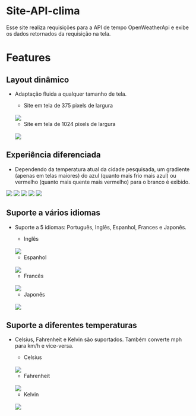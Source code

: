 # Site-API-clima

Esse site realiza requisições para a API de tempo OpenWeatherApi e exibe os dados retornados da requisição na tela.

# Features

## Layout dinâmico

- Adaptação fluida a qualquer tamanho de tela.

  - Site em tela de 375 pixels de largura
  <br>
  <img src="/assets/app-tela-375px.png">
  
  - Site em tela de 1024 pixels de largura
  <br>
  <img src="/assets/app-tela-1024px.png">

## Experiência diferenciada

- Dependendo da temperatura atual da cidade pesquisada, um gradiente (apenas em telas maiores) do azul (quanto mais frio mais azul) ou vermelho (quanto mais quente mais vermelho) para o branco é exibido.

<img src="/assets/cores-diferentes-5.png">

<img src="/assets/cores-diferentes-4.png">

<img src="/assets/cores-diferentes-3.png">

<img src="/assets/cores-diferentes-2.png">

<img src="/assets/cores-diferentes-1.png">

## Suporte a vários idiomas

- Suporte a 5 idiomas: Português, Inglês, Espanhol, Frances e Japonês.

  - Inglês
  <br>
  <img src="/assets/app-ingles.png">

  - Espanhol
  <br>
  <img src="/assets/app-espanhol.png">

  - Francês
  <br>
  <img src="/assets/app-frances.png">

  - Japonês
  <br>
  <img src="/assets/app-japones.png">

## Suporte a diferentes temperaturas

- Celsius, Fahrenheit e Kelvin são suportados. Também converte mph para km/h e vice-versa.

  - Celsius
  <br>
  <img src="/assets/app-celsius.png">

  - Fahrenheit
  <br>
  <img src="/assets/app-fahrenheit.png">

  - Kelvin
  <br>
  <img src="/assets/app-kelvin.png">
    

